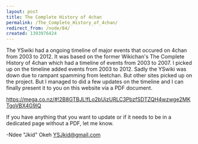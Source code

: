 ```yaml
---
layout: post
title: The Complete History of 4chan
permalink: /The_Complete_History_of_4chan/
redirect_from: /node/84/
created: 1393976424
---
```

The YSwiki had a ongoing timeline of major events that occured on 4chan from 2003 to 2012. It was based on the former Wikichan's The Complete History of 4chan which had a timeline of events from 2003 to 2007. I picked up on the timeline added events from 2003 to 2012. Sadly the YSwiki was down due to rampant spamming from leetchan. But other sites picked up on the project. But I managed to did a few updates on the timeline and I can finally present it to you on this website via a PDF document.

https://mega.co.nz/#!2B8GTBJL!fLo2bUizURLC3PbzfSDTZQH4wzwge2MKTgoVBX4G9lQ

If you have anything that you want to update or if it needs to be in a dedicated page without a PDF, let me know.

-Ndee "Jkid" Okeh
YSJkid@gmail.com
